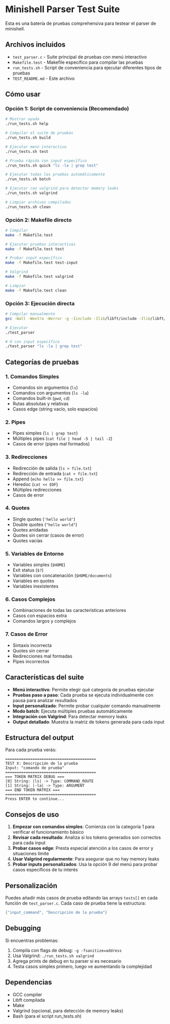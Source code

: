 # Minishell Parser Test Suite

Esta es una batería de pruebas comprehensiva para testear el parser de minishell.

## Archivos incluidos

- `test_parser.c` - Suite principal de pruebas con menú interactivo
- `Makefile.test` - Makefile específico para compilar las pruebas
- `run_tests.sh` - Script de conveniencia para ejecutar diferentes tipos de pruebas
- `TEST_README.md` - Este archivo

## Cómo usar

### Opción 1: Script de conveniencia (Recomendado)

```bash
# Mostrar ayuda
./run_tests.sh help

# Compilar el suite de pruebas
./run_tests.sh build

# Ejecutar menú interactivo
./run_tests.sh test

# Prueba rápida con input específico
./run_tests.sh quick "ls -la | grep test"

# Ejecutar todas las pruebas automáticamente
./run_tests.sh batch

# Ejecutar con valgrind para detectar memory leaks
./run_tests.sh valgrind

# Limpiar archivos compilados
./run_tests.sh clean
```

### Opción 2: Makefile directo

```bash
# Compilar
make -f Makefile.test

# Ejecutar pruebas interactivas
make -f Makefile.test test

# Probar input específico
make -f Makefile.test test-input

# Valgrind
make -f Makefile.test valgrind

# Limpiar
make -f Makefile.test clean
```

### Opción 3: Ejecución directa

```bash
# Compilar manualmente
gcc -Wall -Wextra -Werror -g -Iinclude -Ilib/libft/include -Ilib/libft/include/ft_get_next_line -Ilib/libft/include/ft_printf test_parser.c src/parse/*.c src/parse/utils/*.c src/main.c lib/libft/libft.a -o test_parser

# Ejecutar
./test_parser

# O con input específico
./test_parser "ls -la | grep test"
```

## Categorías de pruebas

### 1. Comandos Simples
- Comandos sin argumentos (`ls`)
- Comandos con argumentos (`ls -la`)
- Comandos built-in (`pwd`, `cd`)
- Rutas absolutas y relativas
- Casos edge (string vacío, solo espacios)

### 2. Pipes
- Pipes simples (`ls | grep test`)
- Múltiples pipes (`cat file | head -5 | tail -2`)
- Casos de error (pipes mal formados)

### 3. Redirecciones
- Redirección de salida (`ls > file.txt`)
- Redirección de entrada (`cat < file.txt`)
- Append (`echo hello >> file.txt`)
- Heredoc (`cat << EOF`)
- Múltiples redirecciones
- Casos de error

### 4. Quotes
- Single quotes (`'hello world'`)
- Double quotes (`"hello world"`)
- Quotes anidadas
- Quotes sin cerrar (casos de error)
- Quotes vacías

### 5. Variables de Entorno
- Variables simples (`$HOME`)
- Exit status (`$?`)
- Variables con concatenación (`$HOME/documents`)
- Variables en quotes
- Variables inexistentes

### 6. Casos Complejos
- Combinaciones de todas las características anteriores
- Casos con espacios extra
- Comandos largos y complejos

### 7. Casos de Error
- Sintaxis incorrecta
- Quotes sin cerrar
- Redirecciones mal formadas
- Pipes incorrectos

## Características del suite

- **Menú interactivo**: Permite elegir qué categoría de pruebas ejecutar
- **Pruebas paso a paso**: Cada prueba se ejecuta individualmente con pausa para analizar resultados
- **Input personalizado**: Permite probar cualquier comando manualmente
- **Modo batch**: Ejecuta múltiples pruebas automáticamente
- **Integración con Valgrind**: Para detectar memory leaks
- **Output detallado**: Muestra la matriz de tokens generada para cada input

## Estructura del output

Para cada prueba verás:
```
========================================
TEST X: Descripción de la prueba
Input: "comando de prueba"
========================================
=== TOKEN MATRIX DEBUG ===
[0] String: |ls| -> Type: COMMAND_ROUTE
[1] String: |-la| -> Type: ARGUMENT
=== END TOKEN MATRIX ===
========================================
Press ENTER to continue...
```

## Consejos de uso

1. **Empezar con comandos simples**: Comienza con la categoría 1 para verificar el funcionamiento básico
2. **Revisar cada resultado**: Analiza si los tokens generados son correctos para cada input
3. **Probar casos edge**: Presta especial atención a los casos de error y situaciones límite
4. **Usar Valgrind regularmente**: Para asegurar que no hay memory leaks
5. **Probar inputs personalizados**: Usa la opción 9 del menú para probar casos específicos de tu interés

## Personalización

Puedes añadir más casos de prueba editando las arrays `tests[]` en cada función de `test_parser.c`. Cada caso de prueba tiene la estructura:

```c
{"input_command", "Descripción de la prueba"}
```

## Debugging

Si encuentras problemas:

1. Compila con flags de debug: `-g -fsanitize=address`
2. Usa Valgrind: `./run_tests.sh valgrind`
3. Agrega prints de debug en tu parser si es necesario
4. Testa casos simples primero, luego ve aumentando la complejidad

## Dependencias

- GCC compiler
- Libft compilada
- Make
- Valgrind (opcional, para detección de memory leaks)
- Bash (para el script run_tests.sh)
